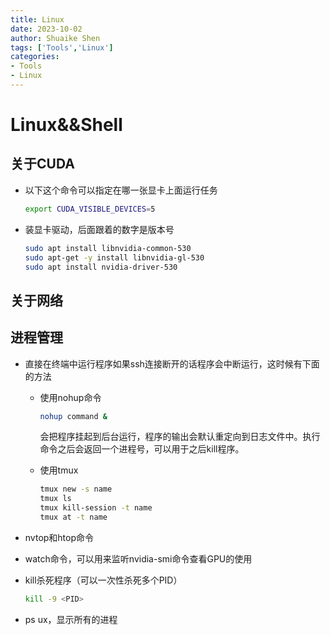 ```yaml
---
title: Linux
date: 2023-10-02
author: Shuaike Shen
tags: ['Tools','Linux']
categories: 
- Tools
- Linux
---
```


# Linux&&Shell

## 关于CUDA

- 以下这个命令可以指定在哪一张显卡上面运行任务

  ```bash
  export CUDA_VISIBLE_DEVICES=5
  ```

- 装显卡驱动，后面跟着的数字是版本号

  ```bash
  sudo apt install libnvidia-common-530
  sudo apt-get -y install libnvidia-gl-530
  sudo apt install nvidia-driver-530
  ```

## 关于网络



## 进程管理

- 直接在终端中运行程序如果ssh连接断开的话程序会中断运行，这时候有下面的方法

  - 使用nohup命令

    ```bash
    nohup command &
    ```

    会把程序挂起到后台运行，程序的输出会默认重定向到日志文件中。执行命令之后会返回一个进程号，可以用于之后kill程序。

  - 使用tmux

    ```bash
    tmux new -s name
    tmux ls
    tmux kill-session -t name
    tmux at -t name
    ```

- nvtop和htop命令

- watch命令，可以用来监听nvidia-smi命令查看GPU的使用

- kill杀死程序（可以一次性杀死多个PID）

  ```bash
  kill -9 <PID>
  ```

- ps ux，显示所有的进程